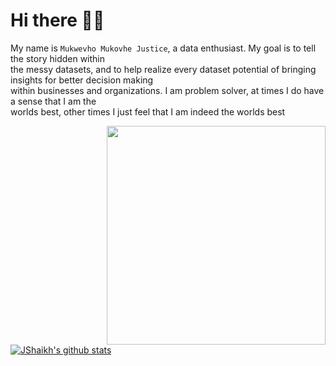 # Hi there :raising_hand_man:
My name is `Mukwevho Mukovhe Justice`, a data enthusiast. My
goal is to tell the story hidden within<br/> the messy datasets, and
to help realize every dataset potential of bringing insights for
better decision making<br/> within businesses and organizations.
I am problem solver, at times I do have a sense that I am the<br/>
worlds best, other times I just feel that I am indeed the worlds best<br/>


<html>
  <img align="right" src="https://github.com/Mikovhe/Mikovhe/blob/master/Images/github.jpg" class="card-img" width="350" height="350"  alt="" />
</html>


<a href="https://github.com/anuraghazra/github-readme-stats">
  <img align="center" src="https://github-readme-stats.vercel.app/api?username=Mikovhe&show_icons=true&include_all_commits=true&theme=dark&hide=prs" alt="JShaikh's github stats" />
</a>
